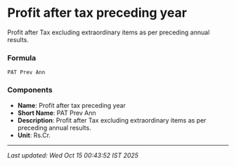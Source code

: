 # Profit after tax preceding year
Profit after Tax excluding extraordinary items as per preceding annual results.

### Formula
```text
PAT Prev Ann
```


### Components
- **Name**: Profit after tax preceding year
- **Short Name**: PAT Prev Ann
- **Description**: Profit after Tax excluding extraordinary items as per preceding annual results.
- **Unit**: Rs.Cr.

---
*Last updated: Wed Oct 15 00:43:52 IST 2025*
